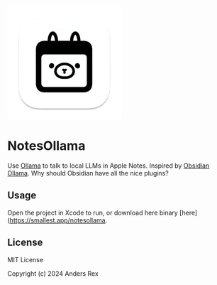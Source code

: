 <img src="notesollama-icon.png" />

# NotesOllama

Use [Ollama](https://ollama.com) to talk to local LLMs in Apple Notes. Inspired by [Obsidian Ollama](https://github.com/hinterdupfinger/obsidian-ollama). Why should Obsidian have all the nice plugins?

## Usage

Open the project in Xcode to run, or download here binary [here](https://smallest.app/notesollama.

## License

MIT License

Copyright (c) 2024 Anders Rex

